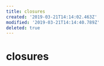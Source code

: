 ```yaml
---
title: closures
created: '2019-03-21T14:14:02.463Z'
modified: '2019-03-21T14:14:40.789Z'
deleted: true
---
```


# closures

## 
